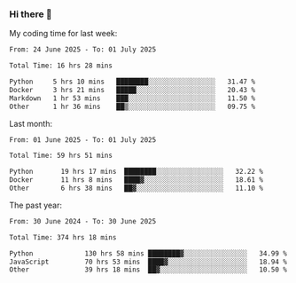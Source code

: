 ### Hi there 👋

My coding time for last week:

<!--START_SECTION:week-->

```txt
From: 24 June 2025 - To: 01 July 2025

Total Time: 16 hrs 28 mins

Python     5 hrs 10 mins   ████████░░░░░░░░░░░░░░░░░   31.47 %
Docker     3 hrs 21 mins   █████░░░░░░░░░░░░░░░░░░░░   20.43 %
Markdown   1 hr 53 mins    ███░░░░░░░░░░░░░░░░░░░░░░   11.50 %
Other      1 hr 36 mins    ██▒░░░░░░░░░░░░░░░░░░░░░░   09.75 %
```

<!--END_SECTION:week-->

Last month:

<!--START_SECTION:month-->

```txt
From: 01 June 2025 - To: 01 July 2025

Total Time: 59 hrs 51 mins

Python       19 hrs 17 mins  ████████░░░░░░░░░░░░░░░░░   32.22 %
Docker       11 hrs 8 mins   ████▓░░░░░░░░░░░░░░░░░░░░   18.61 %
Other        6 hrs 38 mins   ██▓░░░░░░░░░░░░░░░░░░░░░░   11.10 %
```

<!--END_SECTION:month-->

The past year:

<!--START_SECTION:year-->

```txt
From: 30 June 2024 - To: 30 June 2025

Total Time: 374 hrs 18 mins

Python             130 hrs 58 mins ████████▓░░░░░░░░░░░░░░░░   34.99 %
JavaScript         70 hrs 53 mins  ████▓░░░░░░░░░░░░░░░░░░░░   18.94 %
Other              39 hrs 18 mins  ██▓░░░░░░░░░░░░░░░░░░░░░░   10.50 %
```

<!--END_SECTION:year-->
